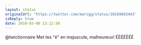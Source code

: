```yaml
---
layout: status
originalUrl: 'https://twitter.com/marcgg/status/10169842443'
isReply: true
date: 2010-03-08 13:12:58
---
```


@twictionnaire Met tes "é" en majuscule, malheureux! ÉÉÉÉÉÉÉ
